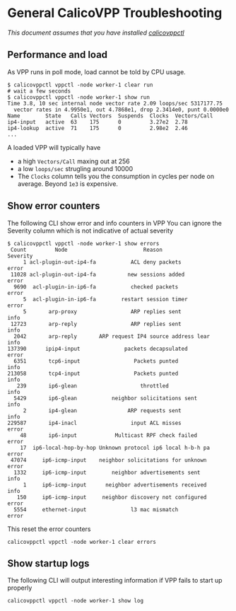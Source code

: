 # General CalicoVPP Troubleshooting

*This document assumes that you have installed [calicovppctl](../install/calicovppctl.md)*

## Performance and load

As VPP runs in poll mode, load cannot be told by CPU usage.

````console
$ calicovppctl vppctl -node worker-1 clear run
# wait a few seconds
$ calicovppctl vppctl -node worker-1 show run
Time 3.8, 10 sec internal node vector rate 2.09 loops/sec 5317177.75
  vector rates in 4.9950e1, out 4.7868e1, drop 2.3414e0, punt 0.0000e0
Name        State   Calls Vectors  Suspends  Clocks  Vectors/Call
ip4-input   active  63    175      0         3.27e2  2.78
ip4-lookup  active  71    175      0         2.98e2  2.46
...
````

A loaded VPP will typically have

- a high `Vectors/Call` maxing out at 256
- a low `loops/sec` strugling around 10000
- The ``Clocks`` column tells you the consumption in cycles
per node on average. Beyond ``1e3`` is expensive.

## Show error counters

The following CLI show error and info counters in VPP
You can ignore the Severity column which is not indicative
of actual severity

````console
$ calicovppctl vppctl -node worker-1 show errors
 Count         Node                        Reason               Severity
     1 acl-plugin-out-ip4-fa           ACL deny packets            error
 11028 acl-plugin-out-ip4-fa          new sessions added           error
  9690  acl-plugin-in-ip6-fa           checked packets             error
     5  acl-plugin-in-ip6-fa        restart session timer          error
     5       arp-proxy                 ARP replies sent            info
 12723       arp-reply                 ARP replies sent            info
  2042       arp-reply       ARP request IP4 source address lear   info
137390      ipip4-input              packets decapsulated          error
  6351       tcp6-input                 Packets punted             info
213058       tcp4-input                 Packets punted             info
   239       ip6-glean                    throttled                info
  5429       ip6-glean           neighbor solicitations sent       info
     2       ip4-glean                ARP requests sent            info
229587       ip4-inacl                 input ACL misses            error
    48       ip6-input            Multicast RPF check failed       error
    17  ip6-local-hop-by-hop Unknown protocol ip6 local h-b-h pa   error
 47074     ip6-icmp-input    neighbor solicitations for unknown    error
  1332     ip6-icmp-input        neighbor advertisements sent      info
     1     ip6-icmp-input      neighbor advertisements received    info
   150     ip6-icmp-input     neighbor discovery not configured    error
  5554     ethernet-input              l3 mac mismatch             error
````

This reset the error counters

````console
calicovppctl vppctl -node worker-1 clear errors
````

## Show startup logs

The following CLI will output interesting information if VPP
fails to start up properly

````console
calicovppctl vppctl -node worker-1 show log
````
